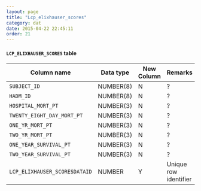 ```yaml
---
layout: page
title: "Lcp_elixhauser_scores"
category: dat
date: 2015-04-22 22:45:11
order: 21
---
```


#### ```LCP_ELIXHAUSER_SCORES``` table

Column name | Data type | New Column | Remarks
--- | --- | --- | ---
```SUBJECT_ID``` | NUMBER(8) | N | ?
```HADM_ID``` | NUMBER(8) | N | ?
```HOSPITAL_MORT_PT``` | NUMBER(3) | N | ?
```TWENTY_EIGHT_DAY_MORT_PT``` | NUMBER(3) | N | ?
```ONE_YR_MORT_PT``` | NUMBER(3) | N | ?
```TWO_YR_MORT_PT``` | NUMBER(3) | N | ?
```ONE_YEAR_SURVIVAL_PT``` | NUMBER(3) | N | ?
```TWO_YEAR_SURVIVAL_PT``` | NUMBER(3) | N | ?
```LCP_ELIXHAUSER_SCORESDATAID``` | NUMBER | Y | Unique row identifier
